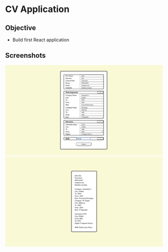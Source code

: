 # CV Application

## Objective
- Build first React application

## Screenshots
![image of form](./src/images/form.png)
![image of cv](./src/images/cv.png)
